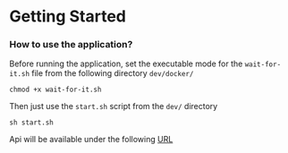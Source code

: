 # Getting Started

### How to use the application?
Before running the application, set the executable mode for the `wait-for-it.sh` file  from the following directory
`dev/docker/`<br/>
```shell
chmod +x wait-for-it.sh
```

Then just use the  `start.sh` script  from the `dev/` directory<br/>
```shell
sh start.sh
```

Api will be available under the following [URL](http://localhost:8080)

